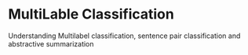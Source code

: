 # MultiLable Classification
Understanding Multilabel classification, sentence pair classification and abstractive summarization
